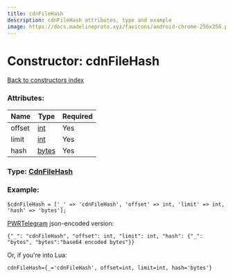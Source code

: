 ```yaml
---
title: cdnFileHash
description: cdnFileHash attributes, type and example
image: https://docs.madelineproto.xyz/favicons/android-chrome-256x256.png
---
```

# Constructor: cdnFileHash  
[Back to constructors index](index.md)



### Attributes:

| Name     |    Type       | Required |
|----------|---------------|----------|
|offset|[int](../types/int.md) | Yes|
|limit|[int](../types/int.md) | Yes|
|hash|[bytes](../types/bytes.md) | Yes|



### Type: [CdnFileHash](../types/CdnFileHash.md)


### Example:

```
$cdnFileHash = ['_' => 'cdnFileHash', 'offset' => int, 'limit' => int, 'hash' => 'bytes'];
```  

[PWRTelegram](https://pwrtelegram.xyz) json-encoded version:

```
{"_": "cdnFileHash", "offset": int, "limit": int, "hash": {"_": "bytes", "bytes":"base64 encoded bytes"}}
```


Or, if you're into Lua:  


```
cdnFileHash={_='cdnFileHash', offset=int, limit=int, hash='bytes'}

```


